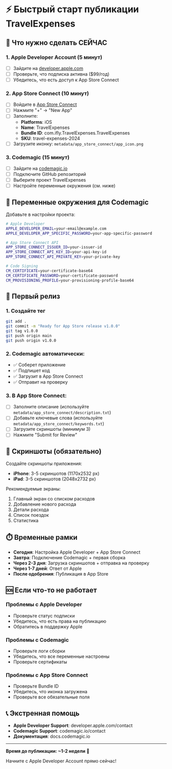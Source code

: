 # ⚡ Быстрый старт публикации TravelExpenses

## 🎯 Что нужно сделать СЕЙЧАС

### 1. Apple Developer Account (5 минут)
- [ ] Зайдите на [developer.apple.com](https://developer.apple.com)
- [ ] Проверьте, что подписка активна ($99/год)
- [ ] Убедитесь, что есть доступ к App Store Connect

### 2. App Store Connect (10 минут)
- [ ] Войдите в [App Store Connect](https://appstoreconnect.apple.com)
- [ ] Нажмите "+" → "New App"
- [ ] Заполните:
  - **Platforms**: iOS
  - **Name**: TravelExpenses
  - **Bundle ID**: com.ifly.TravelExpenses.TravelExpenses
  - **SKU**: travel-expenses-2024
- [ ] Загрузите иконку: `metadata/app_store_connect/app_icon.png`

### 3. Codemagic (15 минут)
- [ ] Зайдите на [codemagic.io](https://codemagic.io)
- [ ] Подключите GitHub репозиторий
- [ ] Выберите проект TravelExpenses
- [ ] Настройте переменные окружения (см. ниже)

## 🔑 Переменные окружения для Codemagic

Добавьте в настройки проекта:

```bash
# Apple Developer
APPLE_DEVELOPER_EMAIL=your-email@example.com
APPLE_DEVELOPER_APP_SPECIFIC_PASSWORD=your-app-specific-password

# App Store Connect API
APP_STORE_CONNECT_ISSUER_ID=your-issuer-id
APP_STORE_CONNECT_API_KEY_ID=your-api-key-id
APP_STORE_CONNECT_API_PRIVATE_KEY=your-private-key

# Code Signing
CM_CERTIFICATE=your-certificate-base64
CM_CERTIFICATE_PASSWORD=your-certificate-password
CM_PROVISIONING_PROFILE=your-provisioning-profile-base64
```

## 🚀 Первый релиз

### 1. Создайте тег
```bash
git add .
git commit -m "Ready for App Store release v1.0.0"
git tag v1.0.0
git push origin main
git push origin v1.0.0
```

### 2. Codemagic автоматически:
- ✅ Соберет приложение
- ✅ Подпишет код
- ✅ Загрузит в App Store Connect
- ✅ Отправит на проверку

### 3. В App Store Connect:
- [ ] Заполните описание (используйте `metadata/app_store_connect/description.txt`)
- [ ] Добавьте ключевые слова (используйте `metadata/app_store_connect/keywords.txt`)
- [ ] Загрузите скриншоты (минимум 3)
- [ ] Нажмите "Submit for Review"

## 📱 Скриншоты (обязательно)

Создайте скриншоты приложения:
- **iPhone**: 3-5 скриншотов (1170x2532 px)
- **iPad**: 3-5 скриншотов (2048x2732 px)

Рекомендуемые экраны:
1. Главный экран со списком расходов
2. Добавление нового расхода
3. Детали расхода
4. Список поездок
5. Статистика

## ⏱️ Временные рамки

- **Сегодня**: Настройка Apple Developer + App Store Connect
- **Завтра**: Подключение Codemagic + первая сборка
- **Через 2-3 дня**: Загрузка скриншотов + отправка на проверку
- **Через 1-7 дней**: Ответ от Apple
- **После одобрения**: Публикация в App Store

## 🆘 Если что-то не работает

### Проблемы с Apple Developer
- Проверьте статус подписки
- Убедитесь, что есть права на публикацию
- Обратитесь в поддержку Apple

### Проблемы с Codemagic
- Проверьте логи сборки
- Убедитесь, что все переменные настроены
- Проверьте сертификаты

### Проблемы с App Store Connect
- Проверьте Bundle ID
- Убедитесь, что иконка загружена
- Проверьте все обязательные поля

## 📞 Экстренная помощь

- **Apple Developer Support**: developer.apple.com/contact
- **Codemagic Support**: codemagic.io/contact
- **Документация**: docs.codemagic.io

---

**Время до публикации: ~1-2 недели** 🚀

Начните с Apple Developer Account прямо сейчас! 